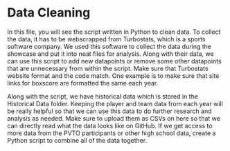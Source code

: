 # Data Cleaning

In this file, you will see the script written in Python to clean data. To collect the data, it has to be webscrapped from Turbostats, which is a sports software company. We used this software to collect the data during the showcase and put it into neat files for analysis. Along with their data, we can use this script to add new datapoints or remove some other datapoints that are unnecessary from within the script. Make sure that Turbostats website format and the code match. One example is to make sure that site links for boxscore are formatted the same each year.

Along with the script, we have historical data which is stored in the Historical Data folder. Keeping the player and team data from each year will be really helpful so that we can use this data to do further research and analysis as needed. Make sure to upload them as CSVs on here so that we can directly read what the data looks like on GitHub. If we get access to more data from the PVTO participants or other high school data, create a Python script to combine all of the data together.
